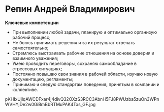 # Репин Андрей Владимирович

**Ключевые компетенции**

-	При выполнении любой задачи, планирую и оптимально организую рабочий процесс;
-	Не боюсь принимать решения и за их результат отвечать самостоятельно;
-	Стремлюсь выстраивать рабочие отношения на основе доверия и взаимного уважения;
-	Умею проводить переговоры, сохраняю самообладание в стрессовых ситуациях;
-	Постоянно повышаю свои знания в рабочей области, изучаю новую документацию, регламенты;
-	Принимаю и следую стандартам поведения, принятым в компании и коллективе.

pKHIxUjIqAWCDFxar4j4divQ32OXzS3RCC3AbnH5FJ8PWUzba5zuOn3WPnWVHYjDe2w0GiBmBbRTMuPAK4Txs_GF.jpg
